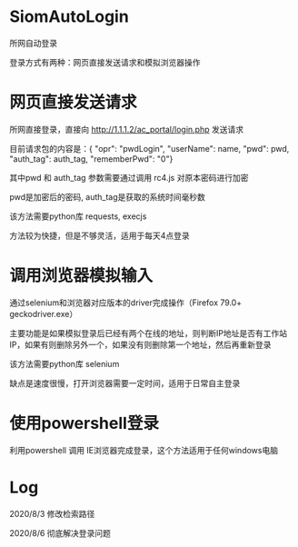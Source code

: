 # SiomAutoLogin
所网自动登录

登录方式有两种：网页直接发送请求和模拟浏览器操作

# 网页直接发送请求

所网直接登录，直接向 http://1.1.1.2/ac_portal/login.php 发送请求

目前请求包的内容是：{
        "opr": "pwdLogin",
        "userName": name,
        "pwd": pwd,
        "auth_tag": auth_tag,
        "rememberPwd": "0"}

其中pwd 和 auth_tag 参数需要通过调用 rc4.js 对原本密码进行加密

pwd是加密后的密码, auth_tag是获取的系统时间毫秒数

该方法需要python库 requests, execjs

方法较为快捷，但是不够灵活，适用于每天4点登录

# 调用浏览器模拟输入

通过selenium和浏览器对应版本的driver完成操作（Firefox 79.0+ geckodriver.exe）

主要功能是如果模拟登录后已经有两个在线的地址，则判断IP地址是否有工作站IP，如果有则删除另外一个，如果没有则删除第一个地址，然后再重新登录

该方法需要python库 selenium

缺点是速度很慢，打开浏览器需要一定时间，适用于日常自主登录

# 使用powershell登录

利用powershell 调用 IE浏览器完成登录，这个方法适用于任何windows电脑

# Log
2020/8/3 修改检索路径

2020/8/6 彻底解决登录问题
